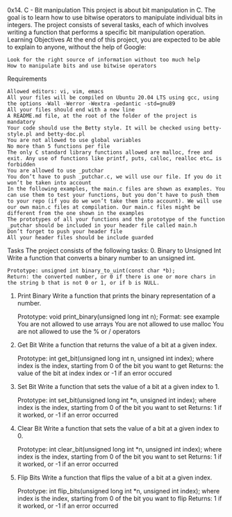 0x14. C - Bit manipulation
This project is about bit manipulation in C. The goal is to learn how to use bitwise operators to manipulate individual bits in integers. The project consists of several tasks, each of which involves writing a function that performs a specific bit manipulation operation.
Learning Objectives
At the end of this project, you are expected to be able to explain to anyone, without the help of Google:

    Look for the right source of information without too much help
    How to manipulate bits and use bitwise operators

Requirements

    Allowed editors: vi, vim, emacs
    All your files will be compiled on Ubuntu 20.04 LTS using gcc, using the options -Wall -Werror -Wextra -pedantic -std=gnu89
    All your files should end with a new line
    A README.md file, at the root of the folder of the project is mandatory
    Your code should use the Betty style. It will be checked using betty-style.pl and betty-doc.pl
    You are not allowed to use global variables
    No more than 5 functions per file
    The only C standard library functions allowed are malloc, free and exit. Any use of functions like printf, puts, calloc, realloc etc… is forbidden
    You are allowed to use _putchar
    You don’t have to push _putchar.c, we will use our file. If you do it won’t be taken into account
    In the following examples, the main.c files are shown as examples. You can use them to test your functions, but you don’t have to push them to your repo (if you do we won’t take them into account). We will use our own main.c files at compilation. Our main.c files might be different from the one shown in the examples
    The prototypes of all your functions and the prototype of the function _putchar should be included in your header file called main.h
    Don’t forget to push your header file
    All your header files should be include guarded

Tasks
The project consists of the following tasks:
0. Binary to Unsigned Int
Write a function that converts a binary number to an unsigned int.

    Prototype: unsigned int binary_to_uint(const char *b);
    Return: the converted number, or 0 if there is one or more chars in the string b that is not 0 or 1, or if b is NULL.

1. Print Binary
Write a function that prints the binary representation of a number.

    Prototype: void print_binary(unsigned long int n);
    Format: see example
    You are not allowed to use arrays
    You are not allowed to use malloc
    You are not allowed to use the % or / operators

2. Get Bit
Write a function that returns the value of a bit at a given index.

    Prototype: int get_bit(unsigned long int n, unsigned int index);
    where index is the index, starting from 0 of the bit you want to get
    Returns: the value of the bit at index index or -1 if an error occured

3. Set Bit
Write a function that sets the value of a bit at a given index to 1.

    Prototype: int set_bit(unsigned long int *n, unsigned int index);
    where index is the index, starting from 0 of the bit you want to set
    Returns: 1 if it worked, or -1 if an error occurred

4. Clear Bit
Write a function that sets the value of a bit at a given index to 0.

    Prototype: int clear_bit(unsigned long int *n, unsigned int index);
    where index is the index, starting from 0 of the bit you want to set
    Returns: 1 if it worked, or -1 if an error occurred

5. Flip Bits
Write a function that flips the value of a bit at a given index.

    Prototype: int flip_bits(unsigned long int *n, unsigned int index);
    where index is the index, starting from 0 of the bit you want to flip
    Returns: 1 if it worked, or -1 if an error occurred